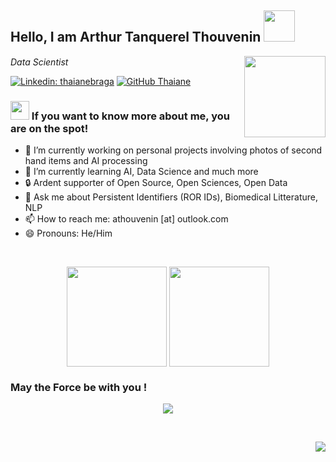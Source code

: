 <h2> Hello, I am Arthur Tanquerel Thouvenin <img src="https://media.giphy.com/media/dWlLf9EAC8u5Nd0ku4/giphy.gif" width="50"></h2>

<img align='right' src="https://drive.google.com/uc?export=view&id=1EjS2yq_Onqz4gbyz-Xu9MvdP6arFvqX3" width="130">

<p>
  <em>
    Data Scientist 
    <img src="https://media.giphy.com/media/QtOt8WyYCGQBiJJ4ZJ/giphy.gif" width="15">
  </em>
</p>

[![Linkedin: thaianebraga](https://img.shields.io/badge/-Arthur_Tanquerel_Thouvenin-blue?style=flat-square&logo=Linkedin&logoColor=white&link=https://www.linkedin.com/in/arthur-thouvenin-133822135/)](https://www.linkedin.com/in/arthur-thouvenin-133822135/)
[![GitHub Thaiane](https://img.shields.io/github/followers/0AlphaZero0?label=follow&style=social)](https://github.com/0AlphaZero0)
                        

<h3> <img src="https://media.giphy.com/media/W7EAM6hdYrw7E3NBgE/giphy.gif" width="30"> If you want to know more about me, you are on the spot!</h3>


- 🔭 I’m currently working on personal projects involving photos of second hand items and AI processing
- 🌱 I’m currently learning AI, Data Science and much more
- 🔒 Ardent supporter of Open Source, Open Sciences, Open Data
- 💬 Ask me about Persistent Identifiers (ROR IDs), Biomedical Litterature, NLP
- 📫 How to reach me: athouvenin [at] outlook.com
- 😄 Pronouns: He/Him

<br>

<p align=center>
    <img height=160 align="center" src="https://github-readme-stats.vercel.app/api?username=0AlphaZero0&show_icons=true&theme=midnight-purple">
    <img height=160 align="center" src="https://github-readme-stats.vercel.app/api/top-langs/?username=0AlphaZero0&layout=compact&theme=midnight-purple">
</p>


<!--START_SECTION:badges-->
<!--END_SECTION:badges-->


<h3> May the Force be with you !</h3>
<p align="center">
  <img src="https://media.giphy.com/media/GExBk9r9lP9LN5j2H5/giphy.gif">
</p>

<br><p align="right">![](https://visitor-badge.laobi.icu/badge?page_id=0ALphaZero0.0AlphaZero0)<br>
